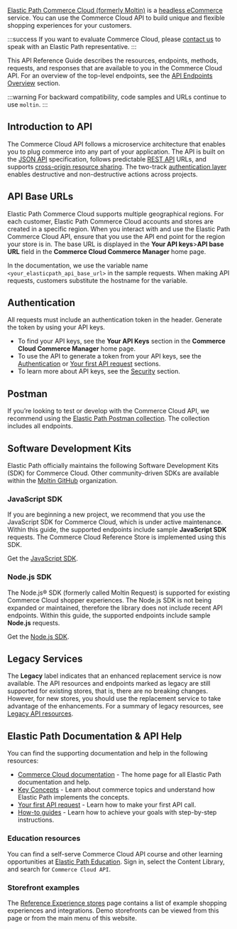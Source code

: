 [Elastic Path Commerce Cloud (formerly Moltin)](https://elasticpath.com) is a [headless eCommerce](https://elasticpath.com/headless-commerce) service. You can use the Commerce Cloud API to build unique and flexible shopping experiences for your customers.

:::success
If you want to evaluate Commerce Cloud, please [contact us](https://elasticpath.com/contact-us) to speak with an Elastic Path representative.
:::

This API Reference Guide describes the resources, endpoints, methods, requests, and responses that are available to you in the Commerce Cloud API. For an overview of the top-level endpoints, see the [API Endpoints Overview](api-overview.md) section.

:::warning
For backward compatibility, code samples and URLs continue to use `moltin`.
:::

## Introduction to API

The Commerce Cloud API follows a microservice architecture that enables you to plug commerce into any part of your application. The API is built on the [JSON API](http://jsonapi.org/) specification, follows predictable [REST API](https://en.wikipedia.org/wiki/Representational_state_transfer) URLs, and supports [cross-origin resource sharing](https://en.wikipedia.org/wiki/Cross-origin_resource_sharing). The two-track [authentication layer](./basics/authentication/index.md) enables destructive and non-destructive actions across projects.

## API Base URLs

Elastic Path Commerce Cloud supports multiple geographical regions. For each customer, Elastic Path Commerce Cloud accounts and stores are created in a specific region. When you interact with and use the Elastic Path Commerce Cloud API, ensure that you use the API end point for the region your store is in. The base URL is displayed in the **Your API keys**>**API base URL** field in the **Commerce Cloud Commerce Manager** home page.

In the documentation, we use the variable name `<your_elasticpath_api_base_url>` in the sample requests. When making API requests, customers substitute the hostname for the variable.

## Authentication

All requests must include an authentication token in the header. Generate the token by using your API keys.

- To find your API keys, see the **Your API Keys** section in the **Commerce Cloud Commerce Manager** home page.
- To use the API to generate a token from your API keys, see the [Authentication](basics/authentication/index.md) or [Your first API request](../developer/get-started/your-first-api-request.md#lesson-1-authenticate) sections.
- To learn more about API keys, see the [Security](../concepts/security.md#api-authentication-credentials) section.

## Postman

If you’re looking to test or develop with the Commerce Cloud API, we recommend using the [Elastic Path Postman collection](../developer/how-to/test-with-postman-collection.md). The collection includes all endpoints.

## Software Development Kits

Elastic Path officially maintains the following Software Development Kits (SDK) for Commerce Cloud. Other community-driven SDKs are available within the [Moltin GitHub](https://github.com/moltin) organization.

### JavaScript SDK

If you are beginning a new project, we recommend that you use the JavaScript SDK for Commerce Cloud, which is under active maintenance. Within this guide, the supported endpoints include sample **JavaScript SDK** requests. The Commerce Cloud Reference Store is implemented using this SDK.

Get the [JavaScript SDK](https://github.com/moltin/js-sdk).

### Node.js SDK

The Node.js® SDK (formerly called Moltin Request) is supported for existing Commerce Cloud shopper experiences. The Node.js SDK is not being expanded or maintained, therefore the library does not include recent API endpoints. Within this guide, the supported endpoints include sample **Node.js** requests.

Get the [Node.js SDK](https://github.com/moltin/moltin-request).

## Legacy Services

The **Legacy** label indicates that an enhanced replacement service is now available. The API resources and endpoints marked as legacy are still supported for existing stores, that is, there are no breaking changes. However, for new stores, you should use the replacement service to take advantage of the enhancements. For a summary of legacy resources, see [Legacy API resources](api-overview.md#legacy-apis).

## Elastic Path Documentation & API Help

<!-- This title is an SEO term from our SEO agency, which is why it contains the ampersand. Do not change. -->

You can find the supporting documentation and help in the following resources:

- [Commerce Cloud documentation](https://documentation.elasticpath.com) - The home page for all Elastic Path documentation and help.
- [Key Concepts](../concepts/index.md) - Learn about commerce topics and understand how Elastic Path implements the concepts.
- [Your first API request](../developer/get-started/your-first-api-request.md) - Learn how to make your first API call.
- [How-to guides](../developer/how-to/index.md) - Learn how to achieve your goals with step-by-step instructions.

### Education resources

You can find a self-serve Commerce Cloud API course and other learning opportunities at [Elastic Path Education](https://education.elasticpath.com). Sign in, select the Content Library, and search for `Commerce Cloud API`.

### Storefront examples

The [Reference Experience stores](../developer/get-started/demos-and-examples.md) page contains a list of example shopping experiences and integrations. Demo storefronts can be viewed from this page or from the main menu of this website.
